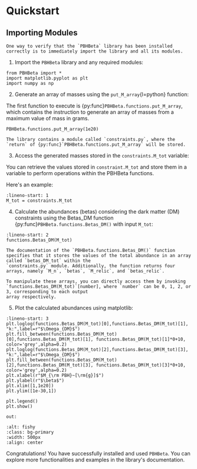 # Quickstart

## Importing Modules

```{note}
One way to verify that the `PBHBeta` library has been installed correctly is to immediately import the library and all its modules.
```

1. Import the `PBHBeta` library and any required modules:

```{code-block}
from PBHBeta import *
import matplotlib.pyplot as plt
import numpy as np
```


2. Generate an array of masses using the `put_M_array`{l=python} function:

The first function to execute is {py:func}`PBHBeta.functions.put_M_array`, which contains the instruction to generate an array of masses from a maximum value of mass in 
grams.

```{code-block}
PBHBeta.functions.put_M_array(1e20)
```
```{note}
The library contains a module called `constraints.py`, where the `return` of {py:func}`PBHBeta.functions.put_M_array` will be stored.
```

3. Access the generated masses stored in the `constraints.M_tot` variable:

You can retrieve the values stored in `constraint.M_tot` and store them in a variable to perform operations within the PBHBeta functions. 

Here's an example:

```{code-block} python
:lineno-start: 1
M_tot = constraints.M_tot
```

4. Calculate the abundances (betas) considering the dark matter (DM) constraints using the Betas_DM function {py:func}`PBHBeta.functions.Betas_DM()` with input `M_tot`:

```{code-block} python
:lineno-start: 2
functions.Betas_DM(M_tot)
```

```{note}
The documentation of the `PBHBeta.functions.Betas_DM()` function specifies that it stores the values of the total abundance in an array called `betas_DM_tot` within the 
`constraints.py` module. Additionally, the function returns four arrays, namely `M_n`, `betas`, `M_relic`, and `betas_relic`.

To manipulate these arrays, you can directly access them by invoking `functions.Betas_DM(M_tot)`[number], where `number` can be 0, 1, 2, or 3, corresponding to each output 
array respectively.

```

5. Plot the calculated abundances using matplotlib:

```{code-block} python
:lineno-start: 3
plt.loglog(functions.Betas_DM(M_tot)[0],functions.Betas_DM(M_tot)[1], "k:",label=r"$\Omega_{DM}$")
plt.fill_between(functions.Betas_DM(M_tot)[0],functions.Betas_DM(M_tot)[1], functions.Betas_DM(M_tot)[1]*0+10, color='grey',alpha=0.2)
plt.loglog(functions.Betas_DM(M_tot)[2],functions.Betas_DM(M_tot)[3], "k:",label=r"$\Omega_{DM}$")
plt.fill_between(functions.Betas_DM(M_tot)[2],functions.Betas_DM(M_tot)[3], functions.Betas_DM(M_tot)[3]*0+10, color='grey',alpha=0.2)
plt.xlabel(r"$M_{\rm PBH}~[\rm{g}]$")
plt.ylabel(r"$\beta$")
plt.xlim([1,1e20])
plt.ylim([1e-30,1])

plt.legend()
plt.show()
```

`out:`
```{figure} img/IMG_DM.png
:alt: fishy
:class: bg-primary
:width: 500px
:align: center
```

Congratulations! You have successfully installed and used `PBHBeta`. You can explore more functionalities and examples in the library's documentation.

